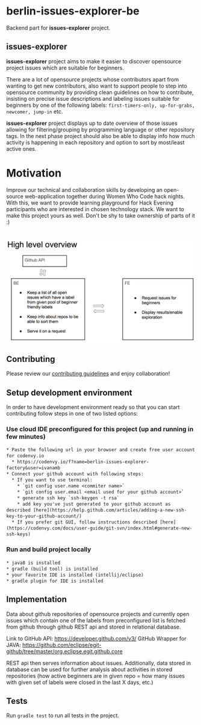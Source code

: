 # berlin-issues-explorer-be

Backend part for **issues-explorer** project.
 

## issues-explorer

 **issues-explorer** project aims to make it easier to discover opensource project issues which are suitable for beginners.

There are a lot of opensource projects whose contributors apart from wanting to get new contributors, also want to support people to step into opensource community by providing clean guidelines on how to contribute, insisting on precise issue descriptions and labeling issues suitable for beginners by one of the following labels: `first-timers-only, up-for-grabs, newcomer, jump-in` etc.
  
**issues-explorer** project displays up to date overview of those issues allowing for filtering/grouping by programming language or other repository tags. In the next phase project should also be able to display info how much activity is happening in each repository and option to sort by most/least active ones.

# Motivation

Improve our technical and collaboration skills by developing an open-source web-application together during Women Who Code hack nights.
With this, we want to provide learning playground for Hack Evening participants who are interested in chosen technology stack. We want to make this project yours as well. Don't be shy to take ownership of parts of it :)

#

![project components](project_overview.png)

## Contributing

Please review our [contributing guidelines](CONTRIBUTING.md) and enjoy collaboration! 

## Setup development environment
  
In order to have development environment ready so that you can start contributing follow steps in one of two listed options:
 

### Use cloud IDE preconfigured for this project (up and running in few minutes)
    * Paste the following url in your browser and create free user account for codenvy.io
      * https://codenvy.io/f?name=berlin-issues-explorer-factory&user=ivanamb
    * Connect your github account with following steps:
      * If you want to use terminal:
        * `git config user.name <commiter name>`
        * `git config user.email <email used for your github account>`
        * generate ssh key `ssh-keygen -t rsa`
        * add key you've just generated to your github account as described [here](https://help.github.com/articles/adding-a-new-ssh-key-to-your-github-account/)
      * If you prefer git GUI, follow instructions described [here](https://codenvy.com/docs/user-guide/git-svn/index.html#generate-new-ssh-keys)


### Run and build project locally
    * java8 is installed
    * gradle (build tool) is installed
    * your favorite IDE is installed (intellij/eclipse)
    * gradle plugin for IDE is installed


## Implementation

Data about github repositories of opensource projects and currently open issues which contain one of the labels from preconfigured list is fetched from github through github REST api and stored in relational database.

Link to GitHub API: https://developer.github.com/v3/
GitHub Wrapper for JAVA: https://github.com/eclipse/egit-github/tree/master/org.eclipse.egit.github.core


REST api then serves information about issues. Additionally, data stored in database can be used for further analysis about activities in stored repositories (how active beginners are in given repo = how many issues with given set of labels were closed in the last X days, etc.) 

## Tests

Run `gradle test` to run all tests in the project.
